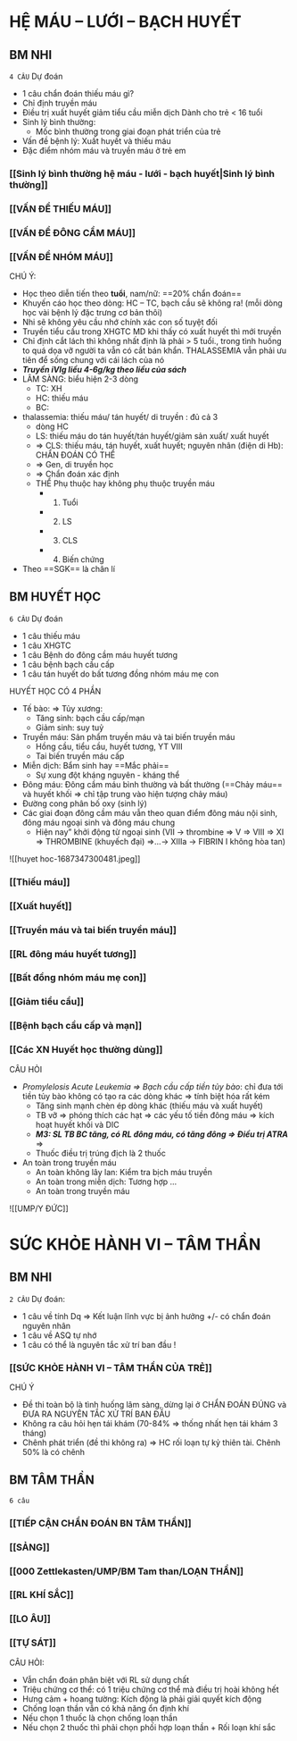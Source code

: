 # HỆ MÁU – LƯỚI – BẠCH HUYẾT
## BM NHI
`4 CÂU`
Dự đoán
- 1 câu chẩn đoán thiếu máu gì?
- Chỉ định truyền máu
- Điều trị xuất huyết giảm tiểu cầu miễn dịch
Dành cho trẻ < 16 tuổi
- Sinh lý bình thường:
	- Mốc bình thường trong giai đoạn phát triển của trẻ
- Vấn đề bệnh lý: Xuất huyết và thiếu máu
- Đặc điểm nhóm máu và truyền máu ở trẻ em
### [[Sinh lý bình thường hệ máu - lưới - bạch huyết|Sinh lý bình thường]]
### [[VẤN ĐỀ THIẾU MÁU]]
### [[VẤN ĐỀ ĐÔNG CẦM MÁU]]
### [[VẤN ĐỀ NHÓM MÁU]]

CHÚ Ý:
- Học theo diễn tiến theo **tuổi**, nam/nữ: ==20% chẩn đoán==
- Khuyến cáo học theo dòng: HC – TC, bạch cầu sẽ không ra! (mỗi dòng học vài bệnh lý đặc trưng cơ bản thôi)
- Nhi sẽ không yêu cầu nhớ chính xác con số tuyệt đối
- Truyền tiểu cầu trong XHGTC MD khi thấy có xuất huyết thì mới truyền
- Chỉ định cắt lách thì không nhất định là phải > 5 tuổi., trong tình huống to quá dọa vỡ người ta vẫn có cắt bán khẩn. THALASSEMIA vẫn phải ưu tiên để sống chung với cái lách của nó
- **_Truyền iVIg liều 4-6g/kg theo liều của sách_**
- LÂM SÀNG: biểu hiện 2-3 dòng
	- TC: XH
	- HC: thiếu máu
	- BC: 
- thalassemia: thiếu máu/ tán huyết/ di truyền : đủ cả 3
	- dòng HC
	- LS: thiếu máu do tán huyết/tán huyết/giảm sản xuất/ xuất huyết
	- => CLS: thiếu máu, tán huyết, xuất huyết; nguyên nhân (điện di Hb): CHẨN ĐOÁN CÓ THỂ
	- => Gen, di truyền học
	- => Chẩn đoán xác định
	- THỂ Phụ thuộc hay không phụ thuộc truyền máu
		- 1. Tuổi
		- 2. LS
		- 3. CLS
		- 4. Biến chứng
- Theo ==SGK== là chân lí




## BM HUYẾT HỌC
`6 CÂU`
Dự đoán
- 1 câu thiếu máu
- 1 câu XHGTC
- 1 câu Bệnh do đông cầm máu huyết tương
- 1 câu bệnh bạch cầu cấp
- 1 câu tán huyết do bất tương đồng nhóm máu mẹ con

HUYẾT HỌC CÓ 4 PHẦN
- Tế bào: => Tủy xương:
	- Tăng sinh: bạch cầu cấp/mạn
	- Giảm sinh: suy tuỷ
- Truyền máu: Sản phẩm truyền máu và tai biến truyền máu
	- Hồng cầu, tiểu cầu, huyết tương, YT VIII
	- Tai biến truyền máu cấp
- Miễn dịch: Bẩm sinh hay ==Mắc phải==
	- Sự xung đột kháng nguyên - kháng thể
- Đông máu: Đông cầm máu bình thường và bất thường (==Chảy máu== và huyết khối => chỉ tập trung vào hiện tượng chảy máu)
- Đường cong phân bố oxy (sinh lý)
- Các giai đoạn đông cầm máu vẫn theo quan điểm đông máu nội sinh, đông máu ngoại sinh và đông máu chung
	- Hiện nay” khởi động từ ngoại sinh (VII -> thrombine => V => VIII => XI => THROMBINE (khuyếch đại) =>…-> XIIIa -> FIBRIN I không hòa tan)

![[huyet hoc-1687347300481.jpeg]]

### [[Thiếu máu]]
### [[Xuất huyết]]
### [[Truyền máu và tai biến truyền máu]]
### [[RL đông máu huyết tương]]
### [[Bất đồng nhóm máu mẹ con]]
### [[Giảm tiểu cầu]]  
### [[Bệnh bạch cầu cấp và mạn]]
### [[Các XN Huyết học thường dùng]]

CÂU HỎI
- _Promylelosis Acute Leukemia => Bạch cầu cấp tiền tủy bào_: chỉ đưa tới tiền tủy bào không có tạo ra các dòng khác => tính biệt hóa rất kém
	- Tăng sinh mạnh chèn ép dòng khác (thiếu máu và xuất huyết)
	- TB vỡ => phóng thích các hạt => các yếu tố tiền đông máu => kích hoạt huyết khối và DIC
	- **_M3: SL TB BC tăng, có RL đông máu, có tăng đông => Điều trị ATRA_** =>
	- Thuốc điều trị trúng địch là 2 thuốc
- An toàn trong truyền máu
	- An toàn không lây lan: Kiểm tra bịch máu truyền
	- An toàn trong miễn dịch: Tương hợp …
	- An toàn trong truyền máu

![[UMP/Y ĐỨC]]


# SỨC KHỎE HÀNH VI – TÂM THẦN
## BM NHI
`2 CÂU`
Dự đoán:
- 1 câu về tính Dq => Kết luận lĩnh vực bị ảnh hưởng +/- có chẩn đoán nguyên nhân
- 1 câu về ASQ tự nhớ
- 1 câu có thể là nguyên tắc xử trí ban đầu !
### [[SỨC KHỎE HÀNH VI – TÂM THẦN CỦA TRẺ]]

CHÚ Ý
- Đề thi toàn bộ là tình huống lâm sàng, dừng lại ở CHẨN ĐOÁN ĐÚNG và ĐƯA RA NGUYÊN TẮC XỬ TRÍ BAN ĐẦU
- Không ra câu hỏi hẹn tái khám (70-84% => thống nhất hẹn tái khám 3 tháng)
- Chênh phát triển (đề thi không ra) => HC rối loạn tự kỷ thiên tài. Chênh 50% là có chênh

## BM TÂM THẦN
`6 câu`
### [[TIẾP CẬN CHẨN ĐOÁN BN TÂM THẦN]]
### [[SẢNG]]
### [[000 Zettlekasten/UMP/BM Tam than/LOẠN THẦN]]
### [[RL KHÍ SẮC]]
### [[LO ÂU]]
### [[TỰ SÁT]]

CÂU HỎI:
- Vẫn chẩn đoán phân biệt với RL sử dụng chất
- Triệu chứng cơ thể: có 1 triệu chứng cơ thể mà điều trị hoài không hết
- Hưng cảm + hoang tường: Kích động là phải giải quyết kích động
- Chống loạn thần vẫn có khả năng ổn định khí
- Nếu chọn 1 thuốc là chọn chống loạn thần
- Nếu chọn 2 thuốc thì phải chọn phối hợp loạn thần + Rối loạn khí sắc